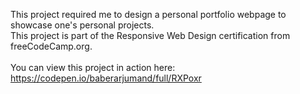 This project required me to design a personal portfolio webpage to showcase one's personal projects.<br>
This project is part of the Responsive Web Design certification from freeCodeCamp.org.<br><br>
You can view this project in action here: https://codepen.io/baberarjumand/full/RXPoxr
